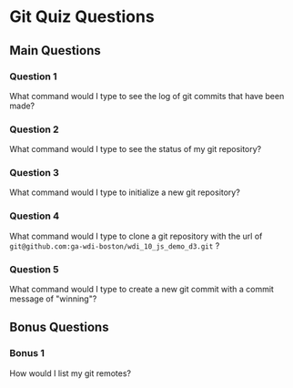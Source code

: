 # Git Quiz Questions

## Main Questions

### Question 1

What command would I type to see the log of git commits that have been made?



### Question 2

What command would I type to see the status of my git repository?



### Question 3

What command would I type to initialize a new git repository?



### Question 4

What command would I type to clone a git repository with the url of `git@github.com:ga-wdi-boston/wdi_10_js_demo_d3.git` ?



### Question 5

What command would I type to create a new git commit with a commit message of "winning"?



## Bonus Questions


### Bonus 1

How would I list my git remotes?
